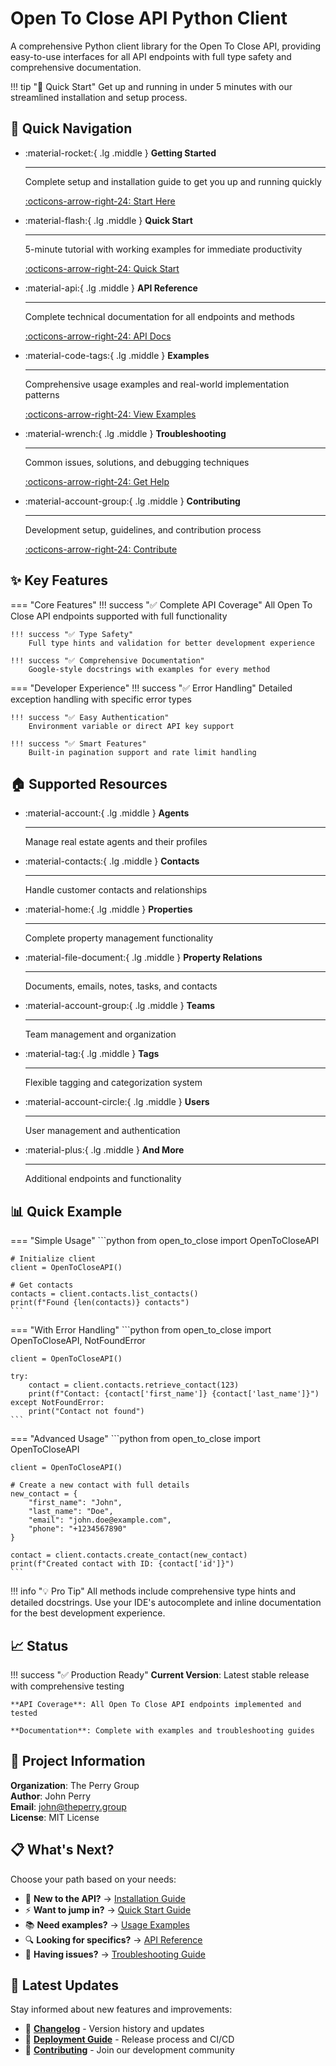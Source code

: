 # Open To Close API Python Client

A comprehensive Python client library for the Open To Close API, providing easy-to-use interfaces for all API endpoints with full type safety and comprehensive documentation.

!!! tip "🚀 Quick Start"
    Get up and running in under 5 minutes with our streamlined installation and setup process.

## 🎯 Quick Navigation

<div class="grid cards" markdown>

-   :material-rocket:{ .lg .middle } **Getting Started**

    ---

    Complete setup and installation guide to get you up and running quickly

    [:octicons-arrow-right-24: Start Here](getting-started/installation.md)

-   :material-flash:{ .lg .middle } **Quick Start**

    ---

    5-minute tutorial with working examples for immediate productivity

    [:octicons-arrow-right-24: Quick Start](getting-started/quickstart.md)

-   :material-api:{ .lg .middle } **API Reference**

    ---

    Complete technical documentation for all endpoints and methods

    [:octicons-arrow-right-24: API Docs](reference/api-reference.md)

-   :material-code-tags:{ .lg .middle } **Examples**

    ---

    Comprehensive usage examples and real-world implementation patterns

    [:octicons-arrow-right-24: View Examples](guides/examples.md)

-   :material-wrench:{ .lg .middle } **Troubleshooting**

    ---

    Common issues, solutions, and debugging techniques

    [:octicons-arrow-right-24: Get Help](guides/troubleshooting.md)

-   :material-account-group:{ .lg .middle } **Contributing**

    ---

    Development setup, guidelines, and contribution process

    [:octicons-arrow-right-24: Contribute](development/contributing.md)

</div>

## ✨ Key Features

=== "Core Features"
    !!! success "✅ Complete API Coverage"
        All Open To Close API endpoints supported with full functionality

    !!! success "✅ Type Safety"
        Full type hints and validation for better development experience

    !!! success "✅ Comprehensive Documentation"
        Google-style docstrings with examples for every method

=== "Developer Experience"
    !!! success "✅ Error Handling"
        Detailed exception handling with specific error types

    !!! success "✅ Easy Authentication"
        Environment variable or direct API key support

    !!! success "✅ Smart Features"
        Built-in pagination support and rate limit handling

## 🏠 Supported Resources

<div class="grid cards" markdown>

-   :material-account:{ .lg .middle } **Agents**

    ---

    Manage real estate agents and their profiles

-   :material-contacts:{ .lg .middle } **Contacts**

    ---

    Handle customer contacts and relationships

-   :material-home:{ .lg .middle } **Properties**

    ---

    Complete property management functionality

-   :material-file-document:{ .lg .middle } **Property Relations**

    ---

    Documents, emails, notes, tasks, and contacts

-   :material-account-group:{ .lg .middle } **Teams**

    ---

    Team management and organization

-   :material-tag:{ .lg .middle } **Tags**

    ---

    Flexible tagging and categorization system

-   :material-account-circle:{ .lg .middle } **Users**

    ---

    User management and authentication

-   :material-plus:{ .lg .middle } **And More**

    ---

    Additional endpoints and functionality

</div>

## 📊 Quick Example

=== "Simple Usage"
    ```python
    from open_to_close import OpenToCloseAPI

    # Initialize client
    client = OpenToCloseAPI()

    # Get contacts
    contacts = client.contacts.list_contacts()
    print(f"Found {len(contacts)} contacts")
    ```

=== "With Error Handling"
    ```python
    from open_to_close import OpenToCloseAPI, NotFoundError

    client = OpenToCloseAPI()

    try:
        contact = client.contacts.retrieve_contact(123)
        print(f"Contact: {contact['first_name']} {contact['last_name']}")
    except NotFoundError:
        print("Contact not found")
    ```

=== "Advanced Usage"
    ```python
    from open_to_close import OpenToCloseAPI

    client = OpenToCloseAPI()

    # Create a new contact with full details
    new_contact = {
        "first_name": "John",
        "last_name": "Doe", 
        "email": "john.doe@example.com",
        "phone": "+1234567890"
    }

    contact = client.contacts.create_contact(new_contact)
    print(f"Created contact with ID: {contact['id']}")
    ```

!!! info "💡 Pro Tip"
    All methods include comprehensive type hints and detailed docstrings. Use your IDE's autocomplete and inline documentation for the best development experience.

## 📈 Status

!!! success "✅ Production Ready"
    **Current Version**: Latest stable release with comprehensive testing
    
    **API Coverage**: All Open To Close API endpoints implemented and tested
    
    **Documentation**: Complete with examples and troubleshooting guides

## 🏢 Project Information

**Organization**: The Perry Group  
**Author**: John Perry  
**Email**: john@theperry.group  
**License**: MIT License  

## 📋 What's Next?

Choose your path based on your needs:

- 🚀 **New to the API?** → [Installation Guide](getting-started/installation.md)
- ⚡ **Want to jump in?** → [Quick Start Guide](getting-started/quickstart.md)  
- 📚 **Need examples?** → [Usage Examples](guides/examples.md)
- 🔍 **Looking for specifics?** → [API Reference](reference/api-reference.md)
- 🐛 **Having issues?** → [Troubleshooting Guide](guides/troubleshooting.md)

## 🔄 Latest Updates

Stay informed about new features and improvements:

- 📅 [**Changelog**](development/changelog.md) - Version history and updates
- 🚀 [**Deployment Guide**](development/deployment.md) - Release process and CI/CD
- 🤝 [**Contributing**](development/contributing.md) - Join our development community 